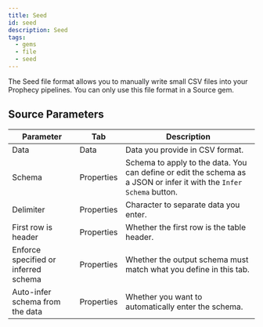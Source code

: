 ```yaml
---
title: Seed
id: seed
description: Seed
tags:
  - gems
  - file
  - seed
---
```


The Seed file format allows you to manually write small CSV files into your Prophecy pipelines. You can only use this file format in a Source gem.

## Source Parameters

| Parameter                            | Tab        | Description                                                                                                          |
| ------------------------------------ | ---------- | -------------------------------------------------------------------------------------------------------------------- |
| Data                                 | Data       | Data you provide in CSV format.                                                                                      |
| Schema                               | Properties | Schema to apply to the data. You can define or edit the schema as a JSON or infer it with the `Infer Schema` button. |
| Delimiter                            | Properties | Character to separate data you enter.                                                                                |
| First row is header                  | Properties | Whether the first row is the table header.                                                                           |
| Enforce specified or inferred schema | Properties | Whether the output schema must match what you define in this tab.                                                    |
| Auto-infer schema from the data      | Properties | Whether you want to automatically enter the schema.                                                                  |
